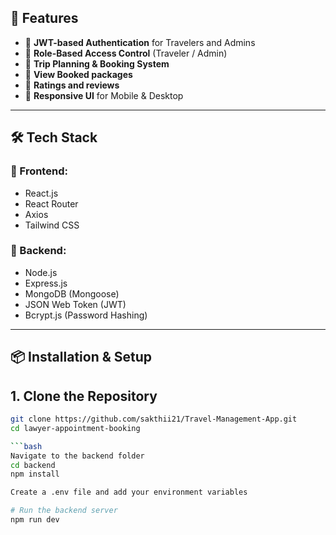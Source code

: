 ## 🚀 Features

- 🔐 **JWT-based Authentication** for Travelers and Admins  
- 🛂 **Role-Based Access Control** (Traveler / Admin)  
- 🧳 **Trip Planning & Booking System**  
- 📅 **View Booked packages**  
- 🧾 **Ratings and reviews**  
- 📱 **Responsive UI** for Mobile & Desktop  

---

## 🛠️ Tech Stack

### 🔷 Frontend:
- React.js  
- React Router  
- Axios  
- Tailwind CSS  

### 🔶 Backend:
- Node.js  
- Express.js  
- MongoDB (Mongoose)  
- JSON Web Token (JWT)  
- Bcrypt.js (Password Hashing)  

---

## 📦 Installation & Setup

## 1. Clone the Repository

```bash
git clone https://github.com/sakthii21/Travel-Management-App.git
cd lawyer-appointment-booking

```bash
Navigate to the backend folder
cd backend
npm install

Create a .env file and add your environment variables

# Run the backend server
npm run dev




